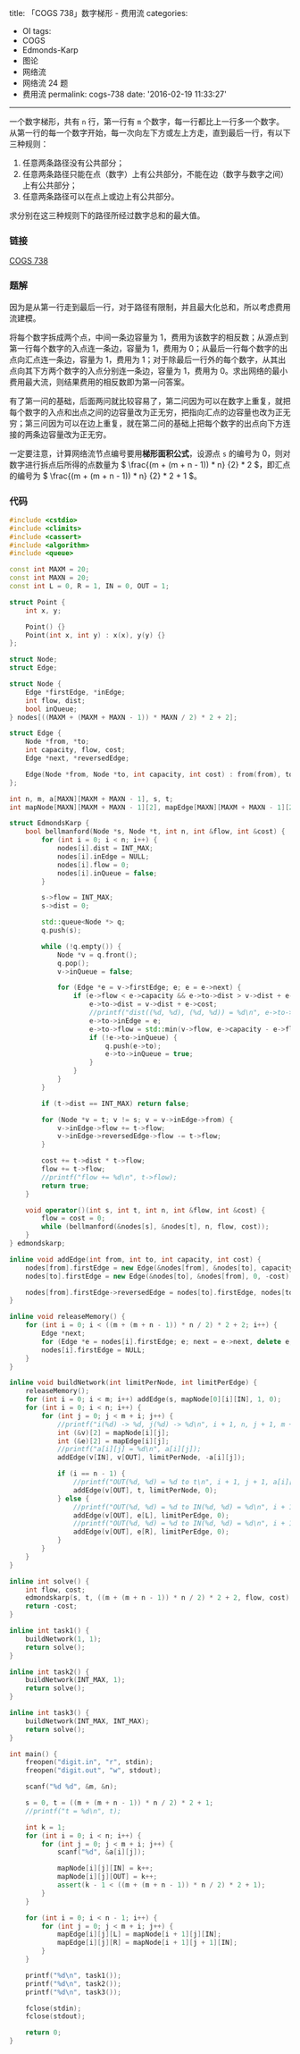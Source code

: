 title: 「COGS 738」数字梯形 - 费用流
categories:
  - OI
tags:
  - COGS
  - Edmonds-Karp
  - 图论
  - 网络流
  - 网络流 24 题
  - 费用流
permalink: cogs-738
date: '2016-02-19 11:33:27'
---

一个数字梯形，共有 `n` 行，第一行有 `m` 个数字，每一行都比上一行多一个数字。从第一行的每一个数字开始，每一次向左下方或左上方走，直到最后一行，有以下三种规则：

1. 任意两条路径没有公共部分；
2. 任意两条路径只能在点（数字）上有公共部分，不能在边（数字与数字之间）上有公共部分；
3. 任意两条路径可以在点上或边上有公共部分。

求分别在这三种规则下的路径所经过数字总和的最大值。

<!-- more -->

### 链接

[COGS 738](http://cogs.top/cogs/problem/problem.php?pid=738)

### 题解

因为是从第一行走到最后一行，对于路径有限制，并且最大化总和，所以考虑费用流建模。

将每个数字拆成两个点，中间一条边容量为 1，费用为该数字的相反数；从源点到第一行每个数字的入点连一条边，容量为 1，费用为 0；从最后一行每个数字的出点向汇点连一条边，容量为 1，费用为 1；对于除最后一行外的每个数字，从其出点向其下方两个数字的入点分别连一条边，容量为 1，费用为 0。求出网络的最小费用最大流，则结果费用的相反数即为第一问答案。

有了第一问的基础，后面两问就比较容易了，第二问因为可以在数字上重复，就把每个数字的入点和出点之间的边容量改为正无穷，把指向汇点的边容量也改为正无穷；第三问因为可以在边上重复，就在第二问的基础上把每个数字的出点向下方连接的两条边容量改为正无穷。

一定要注意，计算网络流节点编号要用**梯形面积公式**，设源点 `s` 的编号为 0，则对数字进行拆点后所得的点数量为 $ \frac{(m + (m + n - 1)) * n} {2} * 2 $，即汇点的编号为 $ \frac{(m + (m + n - 1)) * n} {2} * 2 + 1 $。

### 代码

```cpp
#include <cstdio>
#include <climits>
#include <cassert>
#include <algorithm>
#include <queue>

const int MAXM = 20;
const int MAXN = 20;
const int L = 0, R = 1, IN = 0, OUT = 1;

struct Point {
    int x, y;

    Point() {}
    Point(int x, int y) : x(x), y(y) {}
};

struct Node;
struct Edge;

struct Node {
    Edge *firstEdge, *inEdge;
    int flow, dist;
    bool inQueue;
} nodes[((MAXM + (MAXM + MAXN - 1)) * MAXN / 2) * 2 + 2];

struct Edge {
    Node *from, *to;
    int capacity, flow, cost;
    Edge *next, *reversedEdge;

    Edge(Node *from, Node *to, int capacity, int cost) : from(from), to(to), capacity(capacity), cost(cost), flow(0), next(from->firstEdge) {}
};

int n, m, a[MAXN][MAXM + MAXN - 1], s, t;
int mapNode[MAXN][MAXM + MAXN - 1][2], mapEdge[MAXN][MAXM + MAXN - 1][2];

struct EdmondsKarp {
    bool bellmanford(Node *s, Node *t, int n, int &flow, int &cost) {
        for (int i = 0; i < n; i++) {
            nodes[i].dist = INT_MAX;
            nodes[i].inEdge = NULL;
            nodes[i].flow = 0;
            nodes[i].inQueue = false;
        }

        s->flow = INT_MAX;
        s->dist = 0;

        std::queue<Node *> q;
        q.push(s);

        while (!q.empty()) {
            Node *v = q.front();
            q.pop();
            v->inQueue = false;

            for (Edge *e = v->firstEdge; e; e = e->next) {
                if (e->flow < e->capacity && e->to->dist > v->dist + e->cost) {
                    e->to->dist = v->dist + e->cost;
                    //printf("dist((%d, %d), (%d, %d)) = %d\n", e->to->pt1.x, e->to->pt1.y, e->to->pt2.x, e->to->pt2.y, e->to->dist);
                    e->to->inEdge = e;
                    e->to->flow = std::min(v->flow, e->capacity - e->flow);
                    if (!e->to->inQueue) {
                        q.push(e->to);
                        e->to->inQueue = true;
                    }
                }
            }
        }

        if (t->dist == INT_MAX) return false;

        for (Node *v = t; v != s; v = v->inEdge->from) {
            v->inEdge->flow += t->flow;
            v->inEdge->reversedEdge->flow -= t->flow;
        }

        cost += t->dist * t->flow;
        flow += t->flow;
        //printf("flow += %d\n", t->flow);
        return true;
    }

    void operator()(int s, int t, int n, int &flow, int &cost) {
        flow = cost = 0;
        while (bellmanford(&nodes[s], &nodes[t], n, flow, cost));
    }
} edmondskarp;

inline void addEdge(int from, int to, int capacity, int cost) {
    nodes[from].firstEdge = new Edge(&nodes[from], &nodes[to], capacity, cost);
    nodes[to].firstEdge = new Edge(&nodes[to], &nodes[from], 0, -cost);

    nodes[from].firstEdge->reversedEdge = nodes[to].firstEdge, nodes[to].firstEdge->reversedEdge = nodes[from].firstEdge;
}

inline void releaseMemory() {
    for (int i = 0; i < ((m + (m + n - 1)) * n / 2) * 2 + 2; i++) {
        Edge *next;
        for (Edge *e = nodes[i].firstEdge; e; next = e->next, delete e, e = next);
        nodes[i].firstEdge = NULL;
    }
}

inline void buildNetwork(int limitPerNode, int limitPerEdge) {
    releaseMemory();
    for (int i = 0; i < m; i++) addEdge(s, mapNode[0][i][IN], 1, 0);
    for (int i = 0; i < n; i++) {
        for (int j = 0; j < m + i; j++) {
            //printf("i(%d) -> %d, j(%d) -> %d\n", i + 1, n, j + 1, m + i);
            int (&v)[2] = mapNode[i][j];
            int (&e)[2] = mapEdge[i][j];
            //printf("a[i][j] = %d\n", a[i][j]);
            addEdge(v[IN], v[OUT], limitPerNode, -a[i][j]);

            if (i == n - 1) {
                //printf("OUT(%d, %d) = %d to t\n", i + 1, j + 1, a[i][j]);
                addEdge(v[OUT], t, limitPerNode, 0);
            } else {
                //printf("OUT(%d, %d) = %d to IN(%d, %d) = %d\n", i + 1, j + 1, a[i][j], i + 1 + 1, j + 1, a[i + 1][j]);
                addEdge(v[OUT], e[L], limitPerEdge, 0);
                //printf("OUT(%d, %d) = %d to IN(%d, %d) = %d\n", i + 1, j + 1, a[i][j], i + 1 + 1, j + 1 + 1, a[i + 1][j + 1]);
                addEdge(v[OUT], e[R], limitPerEdge, 0);
            }
        }
    }
}

inline int solve() {
    int flow, cost;
    edmondskarp(s, t, ((m + (m + n - 1)) * n / 2) * 2 + 2, flow, cost);
    return -cost;
}

inline int task1() {
    buildNetwork(1, 1);
    return solve();
}

inline int task2() {
    buildNetwork(INT_MAX, 1);
    return solve();
}

inline int task3() {
    buildNetwork(INT_MAX, INT_MAX);
    return solve();
}

int main() {
    freopen("digit.in", "r", stdin);
    freopen("digit.out", "w", stdout);

    scanf("%d %d", &m, &n);

    s = 0, t = ((m + (m + n - 1)) * n / 2) * 2 + 1;
    //printf("t = %d\n", t);

    int k = 1;
    for (int i = 0; i < n; i++) {
        for (int j = 0; j < m + i; j++) {
            scanf("%d", &a[i][j]);

            mapNode[i][j][IN] = k++;
            mapNode[i][j][OUT] = k++;
            assert(k - 1 < ((m + (m + n - 1)) * n / 2) * 2 + 1);
        }
    }

    for (int i = 0; i < n - 1; i++) {
        for (int j = 0; j < m + i; j++) {
            mapEdge[i][j][L] = mapNode[i + 1][j][IN];
            mapEdge[i][j][R] = mapNode[i + 1][j + 1][IN];
        }
    }

    printf("%d\n", task1());
    printf("%d\n", task2());
    printf("%d\n", task3());

    fclose(stdin);
    fclose(stdout);

    return 0;
}
```